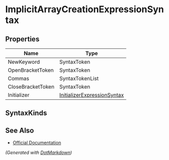 # ImplicitArrayCreationExpressionSyntax

## Properties

| Name              | Type                                                          |
| ----------------- | ------------------------------------------------------------- |
| NewKeyword        | SyntaxToken                                                   |
| OpenBracketToken  | SyntaxToken                                                   |
| Commas            | SyntaxTokenList                                               |
| CloseBracketToken | SyntaxToken                                                   |
| Initializer       | [InitializerExpressionSyntax](InitializerExpressionSyntax.md) |

## SyntaxKinds

## See Also

* [Official Documentation](https://docs.microsoft.com/en-us/dotnet/api/microsoft.codeanalysis.csharp.syntax.implicitarraycreationexpressionsyntax)


*\(Generated with [DotMarkdown](http://github.com/JosefPihrt/DotMarkdown)\)*